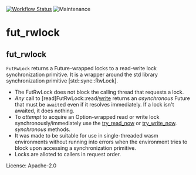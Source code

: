 [![Workflow Status](https://github.com/plasticartsshow/fut_rwlock/workflows/main/badge.svg)](https://github.com/plasticartsshow/fut_rwlock/actions?query=workflow%3A%22main%22)
![Maintenance](https://img.shields.io/badge/maintenance-experimental-blue.svg)

# fut_rwlock

## fut_rwlock
`FutRwLock` returns a Future-wrapped locks to a read-write lock synchronization primitive.
It is a wrapper around the std library synchronization primitive [std::sync::RwLock].
- The FutRwLock does not block the calling thread that requests a lock.
- _Any_ call to [read]FutRwLock::read/[write](FutRwLock::write) returns an _asynchronous_ Future
that must be `await`ed even if it resolves immediately. If a lock isn't awaited, it does nothing.
- To _attempt_ to acquire an Option-wrapped read or write lock synchronously/immediately
use the [try_read_now](FutRwLock::try_read_now) or [try_write_now](FutRwLock::try_write_now).
_synchronous_ methods.
- It was made to be suitable for use in single-threaded wasm environments without running
into errors when the environment tries to block upon accessing a synchronization primitive.
- Locks are alloted to callers in request order.

License: Apache-2.0
